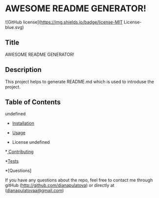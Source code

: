 # AWESOME README GENERATOR!
  ![GitHub license](https://img.shields.io/badge/license-MIT License-blue.svg)

  ## Title
  AWESOME README GENERATOR!

  ## Description
  This project helps to generate README.md which is used to introduse the project.

  ## Table of Contents
  undefined

  * [Installation](#installation)


  * [Usage](#usage)


  * License
  undefined

  *[ Contributing](#contributing)
  

  *[Tests](#tests)
 

  *[Questions]
  
  If you have any questions about the repo, feel free to contact me through gitHub (http://github.com/dianapulatova)
  or directly at (<dianapulatovaa@gmail.com>)


